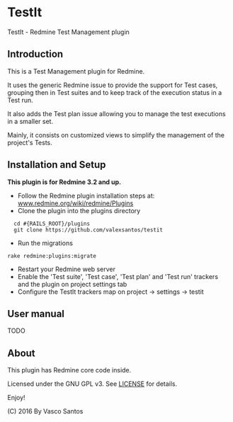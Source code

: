 # TestIt
TestIt - Redmine Test Management plugin

## Introduction

This is a Test Management plugin for Redmine.

It uses the generic Redmine issue to provide the support for Test cases, grouping then in Test suites and to keep track of the execution status in a Test run.

It also adds the Test plan issue allowing you to manage the test executions in a smaller set.

Mainly, it consists on customized views to simplify the management of the project's Tests.

## Installation and Setup

**This plugin is for Redmine 3.2 and up.**

* Follow the Redmine plugin installation steps at: www.redmine.org/wiki/redmine/Plugins
* Clone the plugin into the plugins directory
```
  cd #{RAILS_ROOT}/plugins
  git clone https://github.com/valexsantos/testit
```
* Run the migrations
```
rake redmine:plugins:migrate
```
* Restart your Redmine web server
* Enable the 'Test suite', 'Test case', 'Test plan' and 'Test run' trackers and the plugin on project settings tab
* Configure the TestIt trackers map on project -> settings -> testit

## User manual

TODO

## About

This plugin has Redmine core code inside.

Licensed under the GNU GPL v3. See [LICENSE](https://github.com/valexsantos/testit/blob/master/LICENSE) for details.

Enjoy!

(C) 2016 By Vasco Santos

